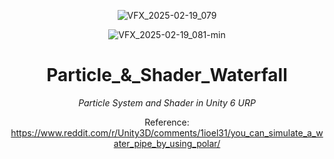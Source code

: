 <header>


![VFX_2025-02-19_079](https://github.com/user-attachments/assets/ddb3728d-206c-401b-8649-f78ca2da822b)

![VFX_2025-02-19_081-min](https://github.com/user-attachments/assets/b4f45ae7-d5bb-4718-8002-cfd2c9c8b4cb)



# Particle_&_Shader_Waterfall

_Particle System and Shader in Unity 6 URP_

Reference: https://www.reddit.com/r/Unity3D/comments/1ioel31/you_can_simulate_a_water_pipe_by_using_polar/

</header>
